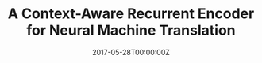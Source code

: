 ---
title: "A Context-Aware Recurrent Encoder for Neural Machine Translation"
authors:
- Biao Zhang
- Deyi Xiong
- Jinsong Su
- Hong Duan
author_notes:
- 
- 
- "通讯作者"
- 
date: "2017-05-28T00:00:00Z"
publishDate: "2025-05-28T13:17:21+00:00"
publication_types: [文本机器翻译]
publication: "**IEEE/ACM Transactions on Audio, Speech and Language Processing.** (CCF-B类)"
---